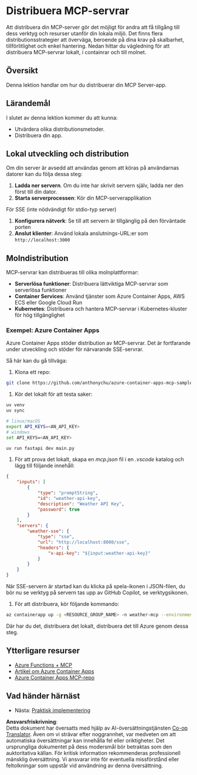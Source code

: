 <!--
CO_OP_TRANSLATOR_METADATA:
{
  "original_hash": "7816cc28f7ab9a54e31f9246429ffcd9",
  "translation_date": "2025-05-17T12:53:05+00:00",
  "source_file": "03-GettingStarted/08-deployment/README.md",
  "language_code": "sv"
}
-->
# Distribuera MCP-servrar

Att distribuera din MCP-server gör det möjligt för andra att få tillgång till dess verktyg och resurser utanför din lokala miljö. Det finns flera distributionsstrategier att överväga, beroende på dina krav på skalbarhet, tillförlitlighet och enkel hantering. Nedan hittar du vägledning för att distribuera MCP-servrar lokalt, i containrar och till molnet.

## Översikt

Denna lektion handlar om hur du distribuerar din MCP Server-app.

## Lärandemål

I slutet av denna lektion kommer du att kunna:

- Utvärdera olika distributionsmetoder.
- Distribuera din app.

## Lokal utveckling och distribution

Om din server är avsedd att användas genom att köras på användarnas datorer kan du följa dessa steg:

1. **Ladda ner servern**. Om du inte har skrivit servern själv, ladda ner den först till din dator.
1. **Starta serverprocessen**: Kör din MCP-serverapplikation

För SSE (inte nödvändigt för stdio-typ server)

1. **Konfigurera nätverk**: Se till att servern är tillgänglig på den förväntade porten
1. **Anslut klienter**: Använd lokala anslutnings-URL:er som `http://localhost:3000`

## Molndistribution

MCP-servrar kan distribueras till olika molnplattformar:

- **Serverlösa funktioner**: Distribuera lättviktiga MCP-servrar som serverlösa funktioner
- **Container Services**: Använd tjänster som Azure Container Apps, AWS ECS eller Google Cloud Run
- **Kubernetes**: Distribuera och hantera MCP-servrar i Kubernetes-kluster för hög tillgänglighet

### Exempel: Azure Container Apps

Azure Container Apps stöder distribution av MCP-servrar. Det är fortfarande under utveckling och stöder för närvarande SSE-servrar.

Så här kan du gå tillväga:

1. Klona ett repo:

  ```sh
  git clone https://github.com/anthonychu/azure-container-apps-mcp-sample.git
  ```

1. Kör det lokalt för att testa saker:

  ```sh
  uv venv
  uv sync

  # linux/macOS
  export API_KEYS=<AN_API_KEY>
  # windows
  set API_KEYS=<AN_API_KEY>

  uv run fastapi dev main.py
  ```

1. För att prova det lokalt, skapa en *mcp.json* fil i en *.vscode* katalog och lägg till följande innehåll:

  ```json
  {
      "inputs": [
          {
              "type": "promptString",
              "id": "weather-api-key",
              "description": "Weather API Key",
              "password": true
          }
      ],
      "servers": {
          "weather-sse": {
              "type": "sse",
              "url": "http://localhost:8000/sse",
              "headers": {
                  "x-api-key": "${input:weather-api-key}"
              }
          }
      }
  }
  ```

  När SSE-servern är startad kan du klicka på spela-ikonen i JSON-filen, du bör nu se verktyg på servern tas upp av GitHub Copilot, se verktygsikonen.

1. För att distribuera, kör följande kommando:

  ```sh
  az containerapp up -g <RESOURCE_GROUP_NAME> -n weather-mcp --environment mcp -l westus --env-vars API_KEYS=<AN_API_KEY> --source .
  ```

Där har du det, distribuera det lokalt, distribuera det till Azure genom dessa steg.

## Ytterligare resurser

- [Azure Functions + MCP](https://learn.microsoft.com/en-us/samples/azure-samples/remote-mcp-functions-dotnet/remote-mcp-functions-dotnet/)
- [Artikel om Azure Container Apps](https://techcommunity.microsoft.com/blog/appsonazureblog/host-remote-mcp-servers-in-azure-container-apps/4403550)
- [Azure Container Apps MCP-repo](https://github.com/anthonychu/azure-container-apps-mcp-sample)

## Vad händer härnäst

- Nästa: [Praktisk implementering](/04-PracticalImplementation/README.md)

**Ansvarsfriskrivning**:  
Detta dokument har översatts med hjälp av AI-översättningstjänsten [Co-op Translator](https://github.com/Azure/co-op-translator). Även om vi strävar efter noggrannhet, var medveten om att automatiska översättningar kan innehålla fel eller oriktigheter. Det ursprungliga dokumentet på dess modersmål bör betraktas som den auktoritativa källan. För kritisk information rekommenderas professionell mänsklig översättning. Vi ansvarar inte för eventuella missförstånd eller feltolkningar som uppstår vid användning av denna översättning.